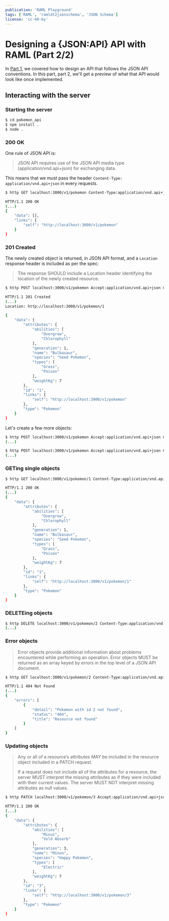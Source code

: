 ```yaml
---
publication: 'RAML Playground'
tags: ['RAML', 'ramldt2jsonschema', 'JSON Schema']
license: 'cc-40-by'
---
```


# Designing a {JSON:API} API with RAML (Part 2/2)

In [Part 1](), we covered how to design an API that follows the JSON API conventions. In this part, part 2, we'll get a preview of what that API would look like once implemented.


## Interacting with the server

### Starting the server

```sh
$ cd pokemon_api
$ npm install .
$ node .
```

### 200 OK

One rule of JSON API is:
> JSON API requires use of the JSON API media type (application/vnd.api+json) for exchanging data.

This means that we must pass the header `Content-Type: application/vnd.api+json` in every requests.

```sh
$ http GET localhost:3000/v1/pokemon Content-Type:application/vnd.api+json

HTTP/1.1 200 OK
(...)
{
    "data": [],
    "links": {
        "self": "http://localhost:3000/v1/pokemon"
    }
}
```

### 201 Created

The newly created object is returned, in JSON API format, and a `Location` response header is included as per the spec:

> The response SHOULD include a Location header identifying the location of the newly created resource.

```sh
$ http POST localhost:3000/v1/pokemon Accept:application/vnd.api+json Content-Type:application/vnd.api+json data:='{"type":"Pokemon","id":"1","attributes":{"name":"Bulbasaur","generation":1,"types":["Grass","Poison"],"species":"Seed Pokemon","abilities":["Overgrow","Chlorophyll"],"weightKg":7}}'

HTTP/1.1 201 Created
(...)
Location: http://localhost:3000/v1/pokemon/1

{
    "data": {
        "attributes": {
            "abilities": [
                "Overgrow",
                "Chlorophyll"
            ],
            "generation": 1,
            "name": "Bulbasaur",
            "species": "Seed Pokemon",
            "types": [
                "Grass",
                "Poison"
            ],
            "weightKg": 7
        },
        "id": "1",
        "links": {
            "self": "http://localhost:3000/v1/pokemon"
        },
        "type": "Pokemon"
    }
}

```

Let's create a few more objects:

```sh
$ http POST localhost:3000/v1/pokemon Accept:application/vnd.api+json Content-Type:application/vnd.api+json data:='{"type":"Pokemon","id":"2","attributes":{"name":"Emolga","generation":5,"types":["Electric","Flying"],"species":"Sky Squirrel Pokemon","abilities":["Static","Motor Drive"],"weightKg":5}}'
(...)

$ http POST localhost:3000/v1/pokemon Accept:application/vnd.api+json Content-Type:application/vnd.api+json data:='{"type":"Pokemon","id":"3","attributes":{"name":"Minun","generation":3,"types":["Electric"],"species":"Cheering Pokemon","abilities":["Minus","Vold Absorb"],"weightKg":4}}'
(...)
```

### GETing single objects

```sh
$ http GET localhost:3000/v1/pokemon/1 Content-Type:application/vnd.api+json

HTTP/1.1 200 OK
(...)
{
    "data": {
        "attributes": {
            "abilities": [
                "Overgrow",
                "Chlorophyll"
            ],
            "generation": 1,
            "name": "Bulbasaur",
            "species": "Seed Pokemon",
            "types": [
                "Grass",
                "Poison"
            ],
            "weightKg": 7
        },
        "id": "1",
        "links": {
            "self": "http://localhost:3000/v1/pokemon/1"
        },
        "type": "Pokemon"
    }
}
```

### DELETEing objects

```sh
$ http DELETE localhost:3000/v1/pokemon/2 Content-Type:application/vnd.api+json
(...)
```

### Error objects

> Error objects provide additional information about problems encountered while performing an operation. Error objects MUST be returned as an array keyed by errors in the top level of a JSON API document.

```sh
$ http GET localhost:3000/v1/pokemon/2 Content-Type:application/vnd.api+json

HTTP/1.1 404 Not Found
(...)
{
    "errors": [
        {
            "detail": "Pokemon with id 2 not found",
            "status": "404",
            "title": "Resource not found"
        }
    ]
}
```

### Updating objects

> Any or all of a resource’s attributes MAY be included in the resource object included in a PATCH request.
>
> If a request does not include all of the attributes for a resource, the server MUST interpret the missing attributes as if they were included with their current values. The server MUST NOT interpret missing attributes as null values.

```sh
$ http PATCH localhost:3000/v1/pokemon/3 Accept:application/vnd.api+json Content-Type:application/vnd.api+json data:='{"type":"Pokemon","id":"3","attributes":{"species":"Happy Pokemon","weightKg":7}}'

HTTP/1.1 200 OK
(...)
{
    "data": {
        "attributes": {
            "abilities": [
                "Minus",
                "Vold Absorb"
            ],
            "generation": 3,
            "name": "Minun",
            "species": "Happy Pokemon",
            "types": [
                "Electric"
            ],
            "weightKg": 7
        },
        "id": "3",
        "links": {
            "self": "http://localhost:3000/v1/pokemon/3"
        },
        "type": "Pokemon"
    }
}
```
